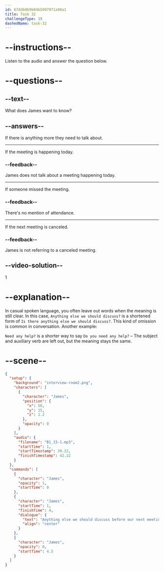 ```yaml
---
id: 67ddb0b9b04b5097971a98a1
title: Task 32
challengeType: 19
dashedName: task-32
---
```


<!-- (Audio) James: Anything else we should discuss before our next meeting? -->

# --instructions--

Listen to the audio and answer the question below.

# --questions--

## --text--

What does James want to know?

## --answers--

If there is anything more they need to talk about.

---

If the meeting is happening today.

### --feedback--

James does not talk about a meeting happening today.

---

If someone missed the meeting.

### --feedback--

There's no mention of attendance.

---

If the next meeting is canceled.

### --feedback--

James is not referring to a canceled meeting.

## --video-solution--

1

# --explanation--

In casual spoken language, you often leave out words when the meaning is still clear. In this case, `Anything else we should discuss?` is a shortened form of `Is there anything else we should discuss?`. This kind of omission is common in conversation. Another example:

`Need any help?` is a shorter way to say `Do you need any help?` – The subject and auxiliary verb are left out, but the meaning stays the same.

# --scene--

```json
{
  "setup": {
    "background": "interview-room2.png",
    "characters": [
      {
        "character": "James",
        "position": {
          "x": 50,
          "y": 15,
          "z": 1.2
        },
        "opacity": 0
      }
    ],
    "audio": {
      "filename": "B1_15-1.mp3",
      "startTime": 1,
      "startTimestamp": 39.22,
      "finishTimestamp": 42.22
    }
  },
  "commands": [
    {
      "character": "James",
      "opacity": 1,
      "startTime": 0
    },
    {
      "character": "James",
      "startTime": 1,
      "finishTime": 4,
      "dialogue": {
        "text": "Anything else we should discuss before our next meeting?",
        "align": "center"
      }
    },
    {
      "character": "James",
      "opacity": 0,
      "startTime": 4.5
    }
  ]
}
```
